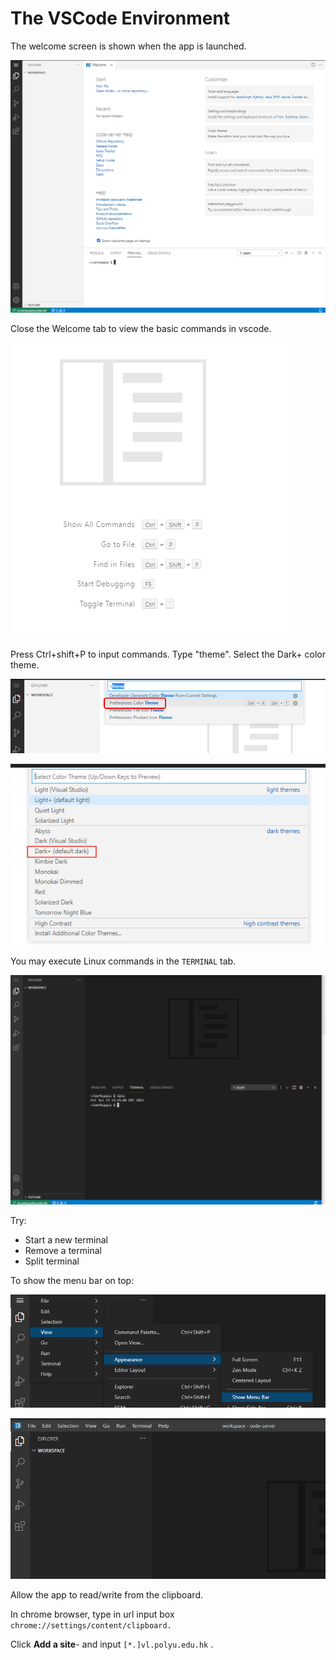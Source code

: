 # The VSCode Environment

The welcome screen is shown when the app is launched.

![Welcome screen in VScode](.gitbook/assets/image%20%283%29.png)

Close the Welcome tab to view the basic commands in vscode.

![](.gitbook/assets/image.png)

Press Ctrl+shift+P to input commands. Type "theme". Select the Dark+ color theme. 

![](.gitbook/assets/image%20%285%29.png)



![](.gitbook/assets/image%20%289%29.png)

You may execute Linux commands in the `TERMINAL` tab.

![](.gitbook/assets/image%20%281%29.png)

Try: 

* Start a new terminal
* Remove a terminal
* Split terminal

To show the menu bar on top:

![](.gitbook/assets/image%20%2810%29.png)

![](.gitbook/assets/image%20%2811%29.png)

Allow the app to read/write from the clipboard.

In chrome browser, type in url input box `chrome://settings/content/clipboard.`

Click **Add a site**- and input `[*.]vl.polyu.edu.hk` .















